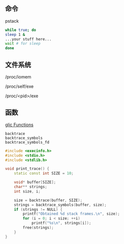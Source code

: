 ## 命令

pstack

```bash
while true; do
sleep 1 &
...your stuff here...
wait # for sleep
done
```

## 文件系统

/proc/iomem

/proc/self/exe

/proc/\<pid\>/exe

## 函数

[glic Functions](https://www.gnu.org/software/libc/manual/html_node/Backtraces.html)

    backtrace
    backtrace_symbols
    backtrace_symbols_fd

```cpp
#include <execinfo.h>
#include <stdio.h>
#include <stdlib.h>

void print_trace() {
    static const int SIZE = 10;

    void* buffer[SIZE];
    char** strings;
    int size, i;

    size = backtrace(buffer, SIZE);
    strings = backtrace_symbols(buffer, size);
    if (strings != NULL) {
        printf("Obtained %d stack frames.\n", size);
        for (i = 0; i < size; ++i)
            printf("%s\n", strings[i]);
        free(strings);
    }
}
```